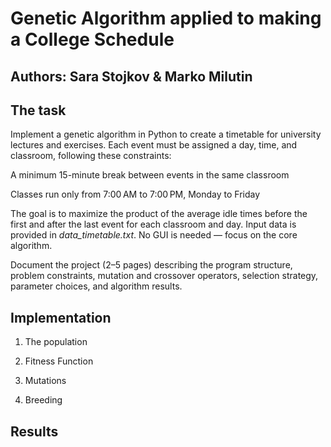 # Genetic Algorithm applied to making a College Schedule

## Authors: Sara Stojkov & Marko Milutin

## The task
Implement a genetic algorithm in Python to create a timetable for university lectures and exercises. Each event must be assigned a day, time, and classroom, following these constraints:

A minimum 15-minute break between events in the same classroom

Classes run only from 7:00 AM to 7:00 PM, Monday to Friday

The goal is to maximize the product of the average idle times before the first and after the last event for each classroom and day. Input data is provided in _data_timetable.txt_. No GUI is needed — focus on the core algorithm.

Document the project (2–5 pages) describing the program structure, problem constraints, mutation and crossover operators, selection strategy, parameter choices, and algorithm results.

## Implementation

1. The population

2. Fitness Function

3. Mutations

4. Breeding


## Results
